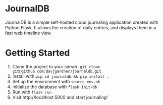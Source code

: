 # JournalDB

JournalDB is a simple self-hosted cloud journaling application created with Python Flask. It allows the creation of daily entries, and displays them in a fast web timeline view.

# Getting Started

1. Clone the project to your server: `git clone git@github.com:davjgardner/journaldb.git`
2. Install with `pip`: `cd journaldb && pip install .`
3. Set up the environment with `source env.sh`
4. Initialize the database with `flask init-db`
5. Run with `flask run`
6. Visit http://localhost:5000 and start journaling!
